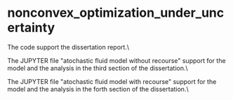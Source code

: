 # nonconvex_optimization_under_uncertainty
The code support the dissertation report.\

The JUPYTER file "atochastic fluid model without recourse" support for the model and the analysis in the third section of the dissertation.\

The JUPYTER file "atochastic fluid model with recourse" support for the model and the analysis in the forth section of the dissertation.\
